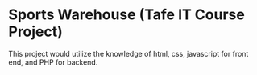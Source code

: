 # Sports Warehouse (Tafe IT Course Project)

This project would utilize the knowledge of html, css, javascript for front end, and PHP for backend.
